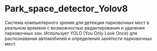 # Park_space_detector_Yolov8
Система компьютерного зрения для детекции парковочных мест в реальном времени с возможностью редактирования и удаления парковочных зон. Использует YOLO (You Only Look Once) для распознавания автомобилей и определения занятости парковочных мест.

